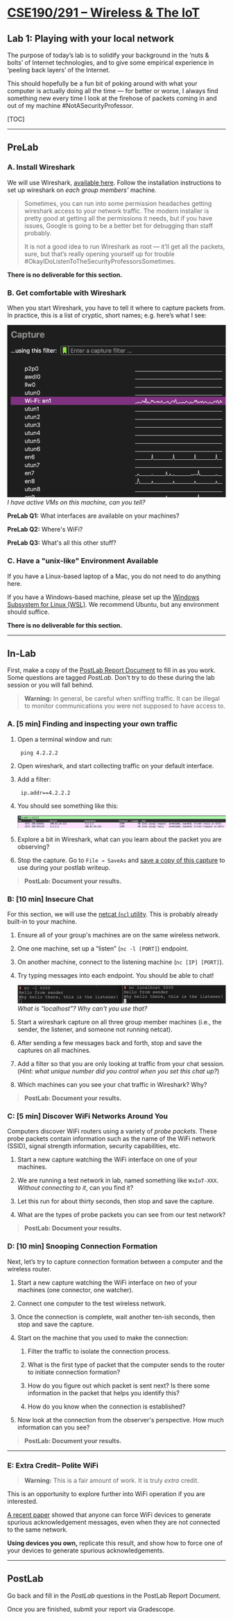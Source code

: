 # [CSE190/291 – Wireless & The IoT](../labs.html)

## Lab 1: Playing with your local network

The purpose of today’s lab is to solidify your background in the ‘nuts & bolts’ of Internet technologies, and to give some empirical experience in ‘peeling back layers’ of the Internet.

This should hopefully be a fun bit of poking around with what your computer is actually doing all the time — for better or worse, I always find something new every time I look at the firehose of packets coming in and out of my machine #NotASecurityProfessor.

[TOC]

---

## PreLab

### A. Install Wireshark

We will use Wireshark, [available here](https://www.wireshark.org/).
Follow the installation instructions to set up wireshark on _each group members'_ machine.

> Sometimes, you can run into some permission headaches getting wireshark access to your network traffic.
> The modern installer is pretty good at getting all the permissions it needs, but if you have issues, Google is going to be a better bet for debugging than staff probably.
>
> It is not a good idea to run Wireshark as root — it’ll get all the packets, sure, but that’s really opening yourself up for trouble #OkayIDoListenToTheSecurityProfessorsSometimes.

__There is no deliverable for this section.__


### B. Get comfortable with Wireshark

When you start Wireshark, you have to tell it where to capture packets from.
In practice, this is a list of cryptic, short names; e.g. here’s what I see:

![Screenshot of Wireshark GUI showing the interfaces list](interfaceList.png)
_I have active VMs on this machine, can you tell?_

**PreLab Q1:** What interfaces are available on your machines?

**PreLab Q2:** Where's WiFi?

**PreLab Q3:** What's all this other stuff?



### C. Have a "unix-like" Environment Available

If you have a Linux-based laptop of a Mac, you do not need to do anything here.

If you have a Windows-based machine, please set up the
[Windows Subsystem for Linux (WSL)](https://docs.microsoft.com/en-us/windows/wsl/install).
We recommend Ubuntu, but any environment should suffice.

__There is no deliverable for this section.__


---




## In-Lab

First, make a copy of the [PostLab Report Document][postlab1] to fill in as you work.
Some questions are tagged _PostLab_.
Don't try to do these during the lab session or you will fall behind.

> **Warning:** In general, be careful when sniffing traffic.
> It can be illegal to monitor communications you were not supposed to have access to.

### A. [5 min] Finding and inspecting your own traffic

1. Open a terminal window and run:

        ping 4.2.2.2

1. Open wireshark, and start collecting traffic on your default interface.

1. Add a filter:

        ip.addr==4.2.2.2

1. You should see something like this:

    ![Example of captured ping packets](pingCapture.png)

1. Explore a bit in Wireshark, what can you learn about the packet you are observing?

1. Stop the capture. Go to `File → SaveAs` and
   [save a copy of this capture][wiresharkSaveDirections] to use during your postlab writeup.


> **PostLab: Document your results.**



### B: [10 min] Insecure Chat

For this section, we will use the [netcat (`nc`) utility](https://en.wikipedia.org/wiki/Netcat).
This is probably already built-in to your machine.

1. Ensure all of your group's machines are on the same wireless network.

1. One one machine, set up a “listen” (`nc -l [PORT]`) endpoint.

1. On another machine, connect to the listening machine (`nc [IP] [PORT]`).

1. Try typing messages into each endpoint. You should be able to chat!

    ![Screenshot of a local netcat chat session](netcatExample.png)
    _What is "localhost"? Why can't you use that?_

1. Start a wireshark capture on all three group member machines (i.e., the
   sender, the listener, and someone not running netcat).

1. After sending a few messages back and forth, stop and save the captures on all machines.

1. Add a filter so that you are only looking at traffic from your chat session.
   (_Hint: what unique number did you control when you set this chat up?_)

1. Which machines can you see your chat traffic in Wireshark? Why?

> **PostLab: Document your results.**



### C: [5 min] Discover WiFi Networks Around You

Computers discover WiFi routers using a variety of _probe packets_.
These probe packets contain information such as the name of the WiFi network (SSID), signal strength information, security capabilities, etc.

1. Start a new capture watching the WiFi interface on one of your machines.

1. We are running a test network in lab, named something like `WxIoT-XXX`.
   _Without connecting to it_, can you find it?

1. Let this run for about thirty seconds, then stop and save the capture.

1. What are the types of probe packets you can see from our test network?

> **PostLab: Document your results.**



### D: [10 min] Snooping Connection Formation

Next, let’s try to capture connection formation between a computer and the wireless router.

1. Start a new capture watching the WiFi interface on _two_ of your machines (one connector, one watcher).

1. Connect one computer to the test wireless network.

1. Once the connection is complete, wait another ten-ish seconds, then stop and save the capture.

1. Start on the machine that you used to make the connection:

    1. Filter the traffic to isolate the connection process.

    1. What is the first type of packet that the computer sends to the router to initiate connection formation?

    1. How do you figure out which packet is sent next? Is there some information in the packet that helps you identify this?

    1. How do you know when the connection is established?

1. Now look at the connection from the observer's perspective.
   How much information can you see?

> **PostLab: Document your results.**


---

### E: Extra Credit– Polite WiFi

> **Warning:** This is a fair amount of work.
> It is truly _extra_ credit.

This is an opportunity to explore further into WiFi operation if you are interested.

[A recent paper][politeWifi] showed that anyone can force WiFi devices to
generate spurious acknowledgement messages, even when they are not connected to
the same network.

**Using devices you own,** replicate this result, and show how to force one of
your devices to generate spurious acknowledgements.


---


## PostLab

Go back and fill in the _PostLab_ questions in the PostLab Report Document.

Once you are finished, submit your report via Gradescope.



[prelab1]: https://docs.google.com/document/d/1C9w9rrGac0Vdf0zN1_VMs1bQ4JD2F1WXLCKaRAAOVCo/
[postlab1]: https://docs.google.com/document/d/1CePm0s07Tmdg0lKCjiWVnsKrav0tng1kbLPH6wSlebY/
[wiresharkSaveDirections]: https://www.wireshark.org/docs/wsug_html_chunked/ChIOSaveSection.html
[politeWifi]: http://web.cs.ucla.edu/~omid/Papers/Hotnets20b.pdf
